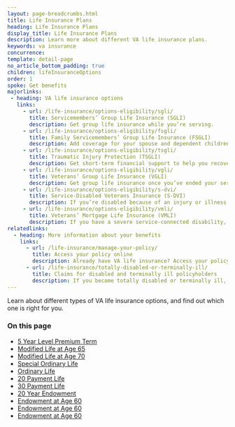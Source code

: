 ```yaml
---
layout: page-breadcrumbs.html
title: Life Insurance Plans
heading: Life Insurance Plans
display_title: Life Insurance Plans
description: Learn more about different VA life insurance plans. 
keywords: va insurance
concurrence:
template: detail-page
no_article_bottom_padding: true
children: lifeInsuranceOptions
order: 1
spoke: Get benefits
majorlinks:
 - heading: VA life insurance options	
   links:	
     - url: /life-insurance/options-eligibility/sgli/	
       title: Servicemembers’ Group Life Insurance (SGLI)	
       description: Get group life insurance while you’re serving.	
     - url: /life-insurance/options-eligibility/fsgli/	
       title: Family Servicemembers’ Group Life Insurance (FSGLI)	
       description: Add coverage for your spouse and dependent children (children who rely on you for financial support).	
     - url: /life-insurance/options-eligibility/tsgli/	
       title: Traumatic Injury Protection (TSGLI)	
       description: Get short-term financial support to help you recover from a severe injury.	
     - url: /life-insurance/options-eligibility/vgli/	
       title: Veterans’ Group Life Insurance (VGLI)	
       description: Get group life insurance once you’ve ended your service.	
     - url: /life-insurance/options-eligibility/s-dvi/	
       title: Service-Disabled Veterans Insurance (S-DVI)	
       description: If you’re disabled because of an injury or illness caused—or made worse—by your active service, continue your life insurance beyond 2 years after you leave the military.	
     - url: /life-insurance/options-eligibility/vmli/	
       title: Veterans’ Mortgage Life Insurance (VMLI)	
       description: If you have a severe service-connected disability, get mortgage protection insurance for a home that’s been adapted to meet your needs.
relatedlinks:
  - heading: More information about your benefits
    links:
      - url: /life-insurance/manage-your-policy/
        title: Access your policy online
        description: Already have VA life insurance? Access your policy online.
      - url: /life-insurance/totally-disabled-or-terminally-ill/
        title: Claims for disabled and terminally ill policyholders
        description: If you become totally disabled or terminally ill, find out if you can get certain benefits.
---
```


<div class="va-introtext">

Learn about different types of VA life insurance options, and find out which one is right for you. 
</div>

<h3>On this page</h3>

- [5 Year Level Premium Term](#5-year-level-premium-term)
- [Modified Life at Age 65](#modified-life-at-age-65)
- [Modified Life at Age 70](#modified-life-at-age-70)
- [Special Ordinary Life](#special-ordinary-life)
- [Ordinary Life](#ordinary-life) 
- [20 Payment Life](#20-payment-life)
- [30 Payment Life](#30-payment-life)
- [20 Year Endowment](#20-year-endowment)
- [Endowment at Age 60](#endowment-at-age-60)
- [Endowment at Age 60](#endowment-at-age-65)
- [Endowment at Age 60](#endowment-at-age-96)




